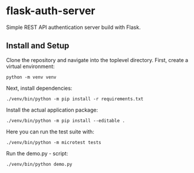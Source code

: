 # flask-auth-server
Simple REST API authentication server build with Flask.


## Install and Setup

Clone the repository and navigate into the toplevel directory.
First, create a virtual environment:

    python -m venv venv


Next, install dependencies:

    ./venv/bin/python -m pip install -r requirements.txt


Install the actual application package:

    ./venv/bin/python -m pip install --editable .


Here you can run the test suite with:

    ./venv/bin/python -m microtest tests


Run the demo.py - script:

    ./venv/bin/python demo.py

